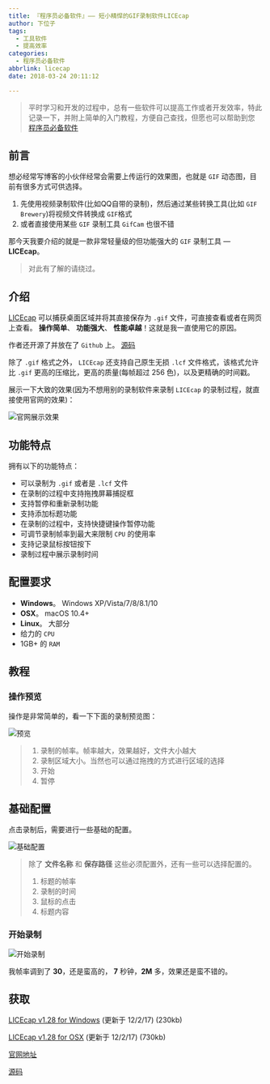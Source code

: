 ```yaml
---
title: 『程序员必备软件』—— 短小精悍的GIF录制软件LICEcap
author: 下位子
tags:
  - 工具软件
  - 提高效率
categories:
  - 程序员必备软件
abbrlink: licecap
date: 2018-03-24 20:11:12

---
```


> 平时学习和开发的过程中，总有一些软件可以提高工作或者开发效率，特此记录一下，并附上简单的入门教程，方便自己查找，但愿也可以帮助到您 [程序员必备软件](http://xiaweizi.cn/article/3cfa/)

## 前言

想必经常写博客的小伙伴经常会需要上传运行的效果图，也就是 `GIF` 动态图，目前有很多方式可供选择。

1. 先使用视频录制软件(比如QQ自带的录制)，然后通过某些转换工具(比如 `GIF Brewery`)将视频文件转换成 `GIF`格式
2. 或者直接使用某些 `GIF` 录制工具 `GifCam` 也很不错

<!-- more -->

那今天我要介绍的就是一款非常轻量级的但功能强大的 `GIF` 录制工具 — **LICEcap**。

> 对此有了解的请绕过。

## 介绍

[LICEcap](https://www.cockos.com/licecap/) 可以捕获桌面区域并将其直接保存为 `.gif` 文件，可直接查看或者在网页上查看。 **操作简单**、 **功能强大**、 **性能卓越**！这就是我一直使用它的原因。

作者还开源了并放在了 `Github` 上。 [源码](https://github.com/justinfrankel/licecap)

除了 `.gif` 格式之外， `LICEcap` 还支持自己原生无损 `.lcf` 文件格式，该格式允许比 `.gif` 更高的压缩比，更高的质量(每帧超过 256 色)，以及更精确的时间戳。

展示一下大致的效果(因为不想用别的录制软件来录制 `LICEcap` 的录制过程，就直接使用官网的效果)：

![官网展示效果](https://www.cockos.com/licecap/how_to_licecap.gif)

## 功能特点

拥有以下的功能特点：

- 可以录制为 `.gif` 或者是 `.lcf` 文件
- 在录制的过程中支持拖拽屏幕捕捉框
- 支持暂停和重新录制功能
- 支持添加标题功能
- 在录制的过程中，支持快捷键操作暂停功能
- 可调节录制帧率到最大来限制 `CPU` 的使用率
- 支持记录鼠标按钮按下
- 录制过程中展示录制时间

## 配置要求

- **Windows**。 Windows XP/Vista/7/8/8.1/10
- **OSX**。 macOS 10.4+
- **Linux**。 大部分
- 给力的 `CPU`
- 1GB+ 的 `RAM`

## 教程

### 操作预览

操作是非常简单的，看一下下面的录制预览图：

![预览](http://owj4ejy7m.bkt.clouddn.com/2018-03-24-6D389141-DCC9-480A-8E5B-A3E5968E3DBB-1.png)

> 1. 录制的帧率。帧率越大，效果越好，文件大小越大
> 2. 录制区域大小。当然也可以通过拖拽的方式进行区域的选择
> 3. 开始
> 4. 暂停

## 基础配置

点击录制后，需要进行一些基础的配置。

![基础配置](http://owj4ejy7m.bkt.clouddn.com/2018-03-24-47746539-37D1-469A-A000-7BE5FDAF3D05.png)

> 除了 **文件名称** 和 **保存路径** 这些必须配置外，还有一些可以选择配置的。
>
> 1. 标题的帧率
> 2. 录制的时间
> 3. 鼠标的点击
> 4. 标题内容

### 开始录制

![ 开始录制](http://owj4ejy7m.bkt.clouddn.com/2018-03-24-DownloadView.gif)

我帧率调到了 **30**，还是蛮高的， **7** 秒钟，**2M** 多，效果还是蛮不错的。

## 获取

[LICEcap v1.28 for Windows](https://www.cockos.com/licecap/licecap128-install.exe) (更新于 12/2/17) (230kb)

[LICEcap v1.28 for OSX](https://www.cockos.com/licecap/licecap128.dmg) (更新于 12/2/17) (730kb)

[官网地址](https://www.cockos.com/licecap/)

[源码](https://github.com/justinfrankel/licecap)
